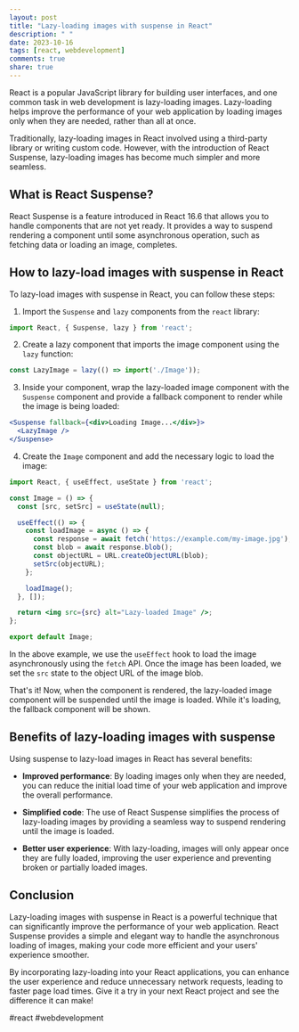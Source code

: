 ```yaml
---
layout: post
title: "Lazy-loading images with suspense in React"
description: " "
date: 2023-10-16
tags: [react, webdevelopment]
comments: true
share: true
---
```


React is a popular JavaScript library for building user interfaces, and one common task in web development is lazy-loading images. Lazy-loading helps improve the performance of your web application by loading images only when they are needed, rather than all at once.

Traditionally, lazy-loading images in React involved using a third-party library or writing custom code. However, with the introduction of React Suspense, lazy-loading images has become much simpler and more seamless.

## What is React Suspense?

React Suspense is a feature introduced in React 16.6 that allows you to handle components that are not yet ready. It provides a way to suspend rendering a component until some asynchronous operation, such as fetching data or loading an image, completes.

## How to lazy-load images with suspense in React

To lazy-load images with suspense in React, you can follow these steps:

1. Import the `Suspense` and `lazy` components from the `react` library:

```jsx
import React, { Suspense, lazy } from 'react';
```

2. Create a lazy component that imports the image component using the `lazy` function:

```jsx
const LazyImage = lazy(() => import('./Image'));
```

3. Inside your component, wrap the lazy-loaded image component with the `Suspense` component and provide a fallback component to render while the image is being loaded:

```jsx
<Suspense fallback={<div>Loading Image...</div>}>
  <LazyImage />
</Suspense>
```

4. Create the `Image` component and add the necessary logic to load the image:

```jsx
import React, { useEffect, useState } from 'react';

const Image = () => {
  const [src, setSrc] = useState(null);

  useEffect(() => {
    const loadImage = async () => {
      const response = await fetch('https://example.com/my-image.jpg');
      const blob = await response.blob();
      const objectURL = URL.createObjectURL(blob);
      setSrc(objectURL);
    };

    loadImage();
  }, []);

  return <img src={src} alt="Lazy-loaded Image" />;
};

export default Image;
```

In the above example, we use the `useEffect` hook to load the image asynchronously using the `fetch` API. Once the image has been loaded, we set the `src` state to the object URL of the image blob.

That's it! Now, when the component is rendered, the lazy-loaded image component will be suspended until the image is loaded. While it's loading, the fallback component will be shown.

## Benefits of lazy-loading images with suspense

Using suspense to lazy-load images in React has several benefits:

- **Improved performance**: By loading images only when they are needed, you can reduce the initial load time of your web application and improve the overall performance.

- **Simplified code**: The use of React Suspense simplifies the process of lazy-loading images by providing a seamless way to suspend rendering until the image is loaded.

- **Better user experience**: With lazy-loading, images will only appear once they are fully loaded, improving the user experience and preventing broken or partially loaded images.

## Conclusion

Lazy-loading images with suspense in React is a powerful technique that can significantly improve the performance of your web application. React Suspense provides a simple and elegant way to handle the asynchronous loading of images, making your code more efficient and your users' experience smoother.

By incorporating lazy-loading into your React applications, you can enhance the user experience and reduce unnecessary network requests, leading to faster page load times. Give it a try in your next React project and see the difference it can make!

\#react #webdevelopment